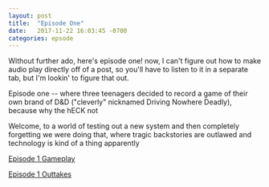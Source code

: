 ```yaml
---
layout: post
title:  "Episode One"
date:   2017-11-22 16:03:45 -0700
categories: epsode
---
```

Without further ado, here's episode one! now, I can't figure out how to make audio play directly off of a post, so you'll have to listen to it in a separate tab, but I'm lookin' to figure that out.

Episode one -- where three teenagers decided to record a game of their own brand of D&D ("cleverly" nicknamed Driving Nowhere Deadly), because why the hECK not

Welcome, to a world of testing out a new system and then completely forgetting we were doing that, where tragic backstories are outlawed and technology is kind of a thing apparently

[Episode 1 Gameplay](/episode-1-gameplay.mp3)

[Episode 1 Outtakes](/episode-1-outtakes.mp3)
